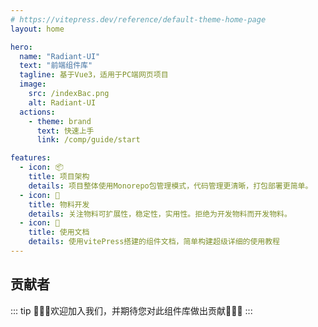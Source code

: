 ```yaml
---
# https://vitepress.dev/reference/default-theme-home-page
layout: home

hero:
  name: "Radiant-UI"
  text: "前端组件库"
  tagline: 基于Vue3，适用于PC端网页项目
  image:
    src: /indexBac.png
    alt: Radiant-UI
  actions:
    - theme: brand
      text: 快速上手
      link: /comp/guide/start

features:
  - icon: 📦️
    title: 项目架构
    details: 项目整体使用Monorepo包管理模式，代码管理更清晰，打包部署更简单。
  - icon: 🔨
    title: 物料开发
    details: 关注物料可扩展性，稳定性，实用性。拒绝为开发物料而开发物料。
  - icon: 📝
    title: 使用文档
    details: 使用vitePress搭建的组件文档，简单构建超级详细的使用教程
---
```


<script setup>
import { VPTeamMembers } from 'vitepress/theme'
import AvatorBoy1 from './public/avator_boy1.png'
import AvatorGirl1 from './public/avator_girl1.png'
import AvatorBoy2 from './public/avator_boy2.png'
const members = [
  {
    avatar: AvatorBoy1,
    name: 'RyanYan',
    title: 'Creator',
    links: [
      { icon: 'github', link: 'https://github.com/OVYVO' }
    ]
  },
  {
    avatar: AvatorGirl1,
    name: '...',
    title: 'Developer',
    links: [
      { icon: 'github', link: '' }
    ]
  },
  {
    avatar: AvatorBoy2,
    name: '...',
    title: 'Developer',
    links: [
      { icon: 'github', link: '' }
    ]
  }
]
</script>

## 贡献者

::: tip
🎉🎉🎉欢迎加入我们，并期待您对此组件库做出贡献🎉🎉🎉
:::

<VPTeamMembers size="small" :members="members" />
